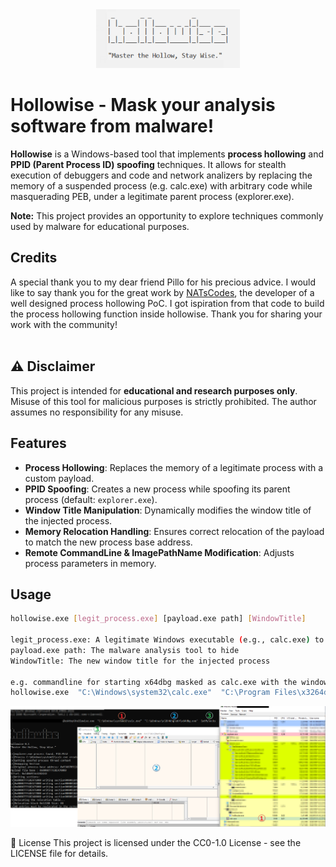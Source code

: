 <div align="center">
  <img src="https://github.com/reecdeep/hollowise/blob/main/hollowise_logo.png?raw=true" alt="hollowise" width="230" />
</div>

# Hollowise - Mask your analysis software from malware!

**Hollowise** is a Windows-based tool that implements **process hollowing** and **PPID (Parent Process ID) spoofing** techniques. It allows for stealth execution of debuggers and code and network analizers by replacing the memory of a suspended process (e.g. calc.exe) with arbitrary code while masquerading PEB, under a legitimate parent process (explorer.exe).

**Note:** This project provides an opportunity to explore techniques commonly used by malware for educational purposes.

## Credits
A special thank you to my dear friend Pillo for his precious advice. 
I would like to say thank you for the great work by [NATsCodes](https://github.com/NATsCodes/ProcessHollowing), the developer of a well designed process hollowing PoC. I got ispiration from that code to build the process hollowing function inside hollowise.
Thank you for sharing your work with the community!
<br><br>

## ⚠️ Disclaimer
This project is intended for **educational and research purposes only**. Misuse of this tool for malicious purposes is strictly prohibited. The author assumes no responsibility for any misuse.

## Features
- **Process Hollowing**: Replaces the memory of a legitimate process with a custom payload.
- **PPID Spoofing**: Creates a new process while spoofing its parent process (default: `explorer.exe`).
- **Window Title Manipulation**: Dynamically modifies the window title of the injected process.
- **Memory Relocation Handling**: Ensures correct relocation of the payload to match the new process base address.
- **Remote CommandLine & ImagePathName Modification**: Adjusts process parameters in memory.

## Usage
```sh
hollowise.exe [legit_process.exe] [payload.exe path] [WindowTitle]

legit_process.exe: A legitimate Windows executable (e.g., calc.exe) to be hollowed
payload.exe path: The malware analysis tool to hide
WindowTitle: The new window title for the injected process

e.g. commandline for starting x64dbg masked as calc.exe with the window text "EatMySocks"
hollowise.exe  "C:\Windows\system32\calc.exe"  "C:\Program Files\x3264dbg\x64\x64dbg.exe"  EatMySocks
```

<div align="center">
  <img src="https://github.com/reecdeep/hollowise/blob/main/hollowise_example.png?raw=true" alt="Segugio" width="1745" />
</div>

📜 License
This project is licensed under the CC0-1.0 License - see the LICENSE file for details.
